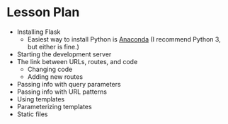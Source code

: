 # Lesson Plan

- Installing Flask
  - Easiest way to install Python is [Anaconda](https://www.continuum.io/downloads)
    (I recommend Python 3, but either is fine.)
- Starting the development server
- The link between URLs, routes, and code
  - Changing code
  - Adding new routes
- Passing info with query parameters
- Passing info with URL patterns
- Using templates
- Parameterizing templates
- Static files

